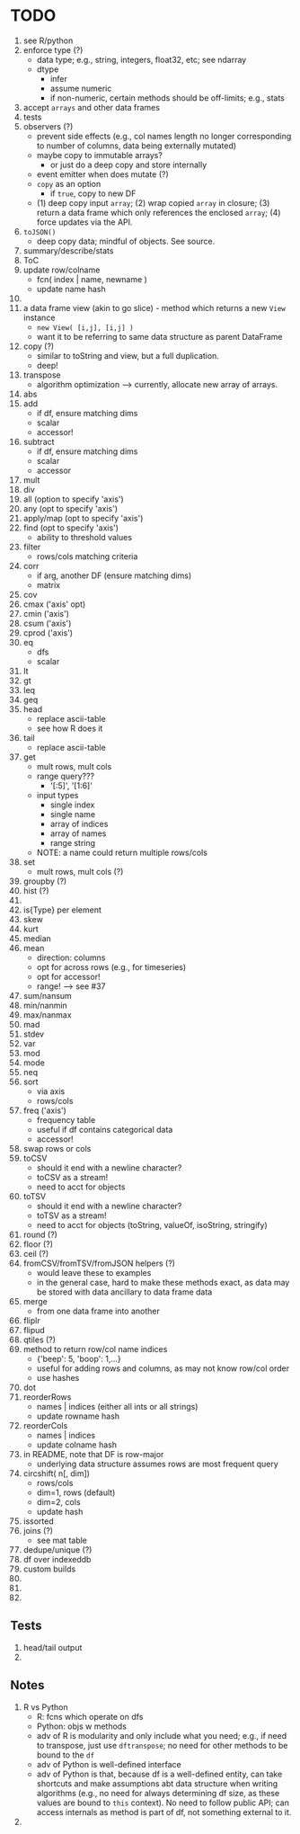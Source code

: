 TODO
====

1. see R/python
2. enforce type (?)
	- 	data type; e.g., string, integers, float32, etc; see ndarray
	-	dtype
		- 	infer
		- 	assume numeric
		-	if non-numeric, certain methods should be off-limits; e.g., stats
3. accept `arrays` and other data frames
4. tests
5. observers (?)
	-	prevent side effects (e.g., col names length no longer corresponding to number of columns, data being externally mutated)
	- 	maybe copy to immutable arrays?
		- 	or just do a deep copy and store internally
	-	event emitter when does mutate (?)
	-	`copy` as an option
		-	if `true`, copy to new DF
	-	(1) deep copy input `array`; (2) wrap copied `array` in closure; (3) return a data frame which only references the enclosed `array`; (4) force updates via the API.
6. `toJSON()`
	- 	deep copy data; mindful of objects. See source.
7. summary/describe/stats
8. ToC
9. update row/colname
	-	fcn( index | name, newname )
	-	update name hash
10. 
11. a data frame view (akin to go slice)	-	method which returns a new `View` instance
	-	`new View( [i,j], [i,j] )`
	-	want it to be referring to same data structure as parent DataFrame
12. copy (?)
	-	similar to toString and view, but a full duplication.
	-	deep!
13. transpose
	-	algorithm optimization --> currently, allocate new array of arrays.
14. abs
15. add
	-	if df, ensure matching dims
	-	scalar
	- 	accessor!
16. subtract
	-	if df, ensure matching dims
	- 	scalar
	-	accessor
17. mult
18. div
19. all (option to specify 'axis')
20. any (opt to specify 'axis')
21. apply/map (opt to specify 'axis')
22. find (opt to specify 'axis')
	-	ability to threshold values
23. filter
	-	rows/cols matching criteria
24. corr
	-	if arg, another DF (ensure matching dims)
	-	matrix
25. cov
26. cmax ('axis' opt)
27. cmin ('axis')
28. csum ('axis')
29. cprod ('axis')
30. eq
	-	dfs
	-	scalar
31. lt
32. gt
33. leq
34. geq
35. head
	-	replace ascii-table
	- 	see how R does it
36. tail
	-	replace ascii-table
37. get
	-	mult rows, mult cols
	-	range query???
		-	'[:5]', '[1:6]'
	-	input types
		-	single index
		-	single name
		-	array of indices
		-	array of names
		-	range string
	- 	NOTE: a name could return multiple rows/cols
38. set
	-	mult rows, mult cols (?)
39. groupby (?)
40. hist (?)
41. 
42. is{Type} per element
43. skew
44. kurt
45. median
46. mean
	-	direction: columns
	-	opt for across rows (e.g., for timeseries)
	-	opt for accessor!
	-	range! --> see #37
47. sum/nansum
48. min/nanmin
49. max/nanmax
50. mad
51. stdev
52. var
53. mod
54. mode
55. neq
56. sort
	- 	via axis
	-	rows/cols
57. freq ('axis')
	-	frequency table
	-	useful if df contains categorical data
	-	accessor!
58. swap rows or cols
59. toCSV
	-	should it end with a newline character?
	-	toCSV as a stream!
	-	need to acct for objects
60. toTSV
	-	should it end with a newline character?
	-	toTSV as a stream!
	-	need to acct for objects (toString, valueOf, isoString, stringify)
61. round (?)
62. floor (?)
63. ceil (?)
64. fromCSV/fromTSV/fromJSON helpers (?)
	-	would leave these to examples
	-	in the general case, hard to make these methods exact, as data may be stored with data ancillary to data frame data
65. merge
	-	from one data frame into another
66. fliplr
67. flipud
68. qtiles (?)
69. method to return row/col name indices
	-	{'beep': 5, 'boop': 1,...}
	-	useful for adding rows and columns, as may not know row/col order
	-	use hashes
70. dot
71. reorderRows
	-	names | indices (either all ints or all strings)
	- 	update rowname hash
72. reorderCols
	-	names | indices
	-	update colname hash
73. in README, note that DF is row-major
	-	underlying data structure assumes rows are most frequent query
74. circshift( n[, dim])
	-	rows/cols
	-	dim=1, rows (default)
	-	dim=2, cols
	-	update hash
75. issorted
76. joins (?)
	- 	see mat table
77. dedupe/unique (?)
78. df over indexeddb
79. custom builds
80. 
81. 
82. 



## Tests

1. head/tail output
2. 


## Notes

1. R vs Python
	-	R: fcns which operate on dfs
	-	Python: objs w methods
	- 	adv of R is modularity and only include what you need; e.g., if need to transpose, just use `dftranspose`; no need for other methods to be bound to the `df`
	-	adv of Python is well-defined interface
	-	adv of Python is that, because df is a well-defined entity, can take shortcuts and make assumptions abt data structure when writing algorithms (e.g., no need for always determining df size, as these values are bound to `this` context). No need to follow public API; can access internals as method is part of df, not something external to it.
2. 
